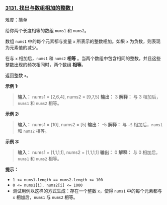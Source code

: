 ### [3131\. 找出与数组相加的整数 I](https://leetcode.cn/problems/find-the-integer-added-to-array-i/)

难度：简单

给你两个长度相等的数组 `nums1` 和 `nums2`。

数组 `nums1` 中的每个元素都与变量 `x` 所表示的整数相加。如果 `x` 为负数，则表现为元素值的减少。

在与 `x` 相加后，`nums1` 和 `nums2` **相等** 。当两个数组中包含相同的整数，并且这些整数出现的频次相同时，两个数组 **相等**。

返回整数 `x`。

**示例 1:**

> **输入：** nums1 = \[2,6,4], nums2 = \[9,7,5]
> **输出：** 3
> **解释：**
> 与 3 相加后，`nums1` 和 `nums2` 相等。

**示例 2:**

> **输入：** nums1 = \[10], nums2 = \[5]
> **输出：** \-5
> **解释：**
> 与 `-5` 相加后，`nums1` 和 `nums2` 相等。

**示例 3:**

> **输入：** nums1 = \[1,1,1,1], nums2 = \[1,1,1,1]
> **输出：** 0
> **解释：**
> 与 0 相加后，`nums1` 和 `nums2` 相等。

**提示：**

- `1 <= nums1.length == nums2.length <= 100`
- `0 <= nums1[i], nums2[i] <= 1000`
- 测试用例以这样的方式生成：存在一个整数 `x`，使得 `nums1` 中的每个元素都与 `x` 相加后，`nums1` 与 `nums2` 相等。
